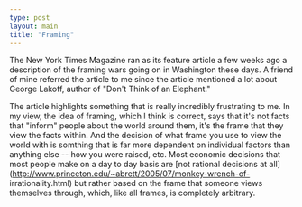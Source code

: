 ```yaml
---
type: post
layout: main
title: "Framing"
---
```

The New York Times Magazine ran as its feature article a few weeks ago a
description of the framing wars going on in Washington these days. A friend of
mine referred the article to me since the article mentioned a lot about George
Lakoff, author of "Don't Think of an Elephant."

  
The article highlights something that is really incredibly frustrating to me.
In my view, the idea of framing, which I think is correct, says that it's not
facts that "inform" people about the world around them, it's the frame that
they view the facts within. And the decision of what frame you use to view the
world with is somthing that is far more dependent on individual factors than
anything else -- how you were raised, etc. Most economic decisions that most
people make on a day to day basis are [not rational decisions at
all](http://www.princeton.edu/~abrett/2005/07/monkey-wrench-of-
irrationality.html) but rather based on the frame that someone views
themselves through, which, like all frames, is completely arbitrary.

